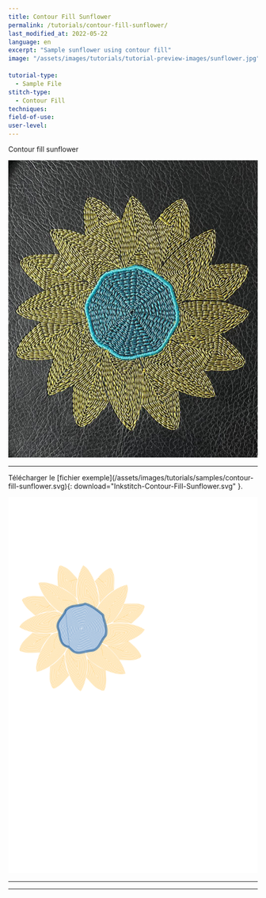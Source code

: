 ```yaml
---
title: Contour Fill Sunflower
permalink: /tutorials/contour-fill-sunflower/
last_modified_at: 2022-05-22
language: en
excerpt: "Sample sunflower using contour fill"
image: "/assets/images/tutorials/tutorial-preview-images/sunflower.jpg"

tutorial-type:
  - Sample File
stitch-type: 
  - Contour Fill
techniques:
field-of-use:
user-level: 
---
```

Contour fill sunflower
 
![Contour Fill](/assets/images/tutorials/tutorial-preview-images/sunflower.jpg)


<hr>
Télécharger le [fichier exemple](/assets/images/tutorials/samples/contour-fill-sunflower.svg){: download="Inkstitch-Contour-Fill-Sunflower.svg" }. 

![Contour Fill File](/assets/images/tutorials/samples/contour-fill-sunflower.svg)




<hr>

<hr>
